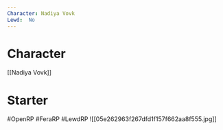 ```yaml
---
Character: Nadiya Vovk
Lewd:  No
---
```

# Character
[[Nadiya Vovk]]

# Starter


#OpenRP #FeraRP #LewdRP
![[05e262963f267dfd1f157f662aa8f555.jpg]]